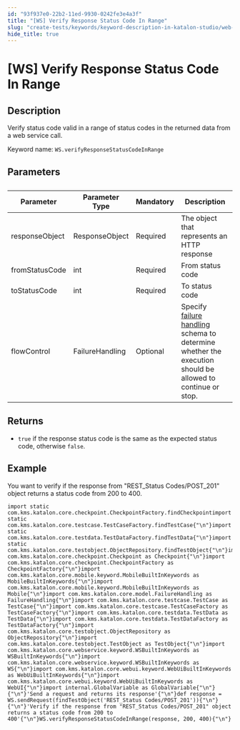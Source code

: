 ```yaml
---
id: "93f937e0-22b2-11ed-9930-0242fe3e4a3f"
title: "[WS] Verify Response Status Code In Range"
slug: "create-tests/keywords/keyword-description-in-katalon-studio/web-service-keywords/ws-verify-response-status-code-in-range"
hide_title: true
---
```


# <a id="id_0" class="anchor_top_offset"/><a id="ariaid-title1" class="anchor_top_offset"/>[WS] Verify Response Status Code In Range


## <a id="id_0__id_1" class="anchor_top_offset"/>Description

<p xmlns="http://www.w3.org/1999/xhtml" className="p">Verify status code valid in a range of status codes in the returned data from a web service call.</p> 
<p xmlns="http://www.w3.org/1999/xhtml" className="p">Keyword name: <code className="ph codeph">WS.verifyResponseStatusCodeInRange</code></p> 

## <a id="id_0__id_2" class="anchor_top_offset"/>Parameters

<table xmlns="http://www.w3.org/1999/xhtml" className="table anchor_top_offset" id="id_0__daa7f11c-5ec0-4bf6-8e8e-e65025b4a444"><caption /><thead className="thead"><tr className><th className="entry anchor_top_offset" id="id_0__daa7f11c-5ec0-4bf6-8e8e-e65025b4a444__entry__1">Parameter</th><th className="entry anchor_top_offset" id="id_0__daa7f11c-5ec0-4bf6-8e8e-e65025b4a444__entry__2">Parameter Type</th><th className="entry anchor_top_offset" id="id_0__daa7f11c-5ec0-4bf6-8e8e-e65025b4a444__entry__3">Mandatory</th><th className="entry anchor_top_offset" id="id_0__daa7f11c-5ec0-4bf6-8e8e-e65025b4a444__entry__4">Description</th></tr></thead><tbody className="tbody"><tr className><td className="entry" headers="id_0__daa7f11c-5ec0-4bf6-8e8e-e65025b4a444__entry__1 id_0__daa7f11c-5ec0-4bf6-8e8e-e65025b4a444__entry__2 id_0__daa7f11c-5ec0-4bf6-8e8e-e65025b4a444__entry__3 id_0__daa7f11c-5ec0-4bf6-8e8e-e65025b4a444__entry__4 ">responseObject</td><td className="entry" headers="id_0__daa7f11c-5ec0-4bf6-8e8e-e65025b4a444__entry__1 id_0__daa7f11c-5ec0-4bf6-8e8e-e65025b4a444__entry__2 id_0__daa7f11c-5ec0-4bf6-8e8e-e65025b4a444__entry__3 id_0__daa7f11c-5ec0-4bf6-8e8e-e65025b4a444__entry__4 ">ResponseObject</td><td className="entry" headers="id_0__daa7f11c-5ec0-4bf6-8e8e-e65025b4a444__entry__1 id_0__daa7f11c-5ec0-4bf6-8e8e-e65025b4a444__entry__2 id_0__daa7f11c-5ec0-4bf6-8e8e-e65025b4a444__entry__3 id_0__daa7f11c-5ec0-4bf6-8e8e-e65025b4a444__entry__4 ">Required</td><td className="entry" headers="id_0__daa7f11c-5ec0-4bf6-8e8e-e65025b4a444__entry__1 id_0__daa7f11c-5ec0-4bf6-8e8e-e65025b4a444__entry__2 id_0__daa7f11c-5ec0-4bf6-8e8e-e65025b4a444__entry__3 id_0__daa7f11c-5ec0-4bf6-8e8e-e65025b4a444__entry__4 ">The object that represents an HTTP response</td></tr><tr className><td className="entry" headers="id_0__daa7f11c-5ec0-4bf6-8e8e-e65025b4a444__entry__1 id_0__daa7f11c-5ec0-4bf6-8e8e-e65025b4a444__entry__2 id_0__daa7f11c-5ec0-4bf6-8e8e-e65025b4a444__entry__3 id_0__daa7f11c-5ec0-4bf6-8e8e-e65025b4a444__entry__4 ">fromStatusCode</td><td className="entry" headers="id_0__daa7f11c-5ec0-4bf6-8e8e-e65025b4a444__entry__1 id_0__daa7f11c-5ec0-4bf6-8e8e-e65025b4a444__entry__2 id_0__daa7f11c-5ec0-4bf6-8e8e-e65025b4a444__entry__3 id_0__daa7f11c-5ec0-4bf6-8e8e-e65025b4a444__entry__4 ">int</td><td className="entry" headers="id_0__daa7f11c-5ec0-4bf6-8e8e-e65025b4a444__entry__1 id_0__daa7f11c-5ec0-4bf6-8e8e-e65025b4a444__entry__2 id_0__daa7f11c-5ec0-4bf6-8e8e-e65025b4a444__entry__3 id_0__daa7f11c-5ec0-4bf6-8e8e-e65025b4a444__entry__4 ">Required</td><td className="entry" headers="id_0__daa7f11c-5ec0-4bf6-8e8e-e65025b4a444__entry__1 id_0__daa7f11c-5ec0-4bf6-8e8e-e65025b4a444__entry__2 id_0__daa7f11c-5ec0-4bf6-8e8e-e65025b4a444__entry__3 id_0__daa7f11c-5ec0-4bf6-8e8e-e65025b4a444__entry__4 ">From status code</td></tr><tr className><td className="entry" headers="id_0__daa7f11c-5ec0-4bf6-8e8e-e65025b4a444__entry__1 id_0__daa7f11c-5ec0-4bf6-8e8e-e65025b4a444__entry__2 id_0__daa7f11c-5ec0-4bf6-8e8e-e65025b4a444__entry__3 id_0__daa7f11c-5ec0-4bf6-8e8e-e65025b4a444__entry__4 ">toStatusCode</td><td className="entry" headers="id_0__daa7f11c-5ec0-4bf6-8e8e-e65025b4a444__entry__1 id_0__daa7f11c-5ec0-4bf6-8e8e-e65025b4a444__entry__2 id_0__daa7f11c-5ec0-4bf6-8e8e-e65025b4a444__entry__3 id_0__daa7f11c-5ec0-4bf6-8e8e-e65025b4a444__entry__4 ">int</td><td className="entry" headers="id_0__daa7f11c-5ec0-4bf6-8e8e-e65025b4a444__entry__1 id_0__daa7f11c-5ec0-4bf6-8e8e-e65025b4a444__entry__2 id_0__daa7f11c-5ec0-4bf6-8e8e-e65025b4a444__entry__3 id_0__daa7f11c-5ec0-4bf6-8e8e-e65025b4a444__entry__4 ">Required</td><td className="entry" headers="id_0__daa7f11c-5ec0-4bf6-8e8e-e65025b4a444__entry__1 id_0__daa7f11c-5ec0-4bf6-8e8e-e65025b4a444__entry__2 id_0__daa7f11c-5ec0-4bf6-8e8e-e65025b4a444__entry__3 id_0__daa7f11c-5ec0-4bf6-8e8e-e65025b4a444__entry__4 ">To status code</td></tr><tr className><td className="entry" headers="id_0__daa7f11c-5ec0-4bf6-8e8e-e65025b4a444__entry__1 id_0__daa7f11c-5ec0-4bf6-8e8e-e65025b4a444__entry__2 id_0__daa7f11c-5ec0-4bf6-8e8e-e65025b4a444__entry__3 id_0__daa7f11c-5ec0-4bf6-8e8e-e65025b4a444__entry__4 ">flowControl</td><td className="entry" headers="id_0__daa7f11c-5ec0-4bf6-8e8e-e65025b4a444__entry__1 id_0__daa7f11c-5ec0-4bf6-8e8e-e65025b4a444__entry__2 id_0__daa7f11c-5ec0-4bf6-8e8e-e65025b4a444__entry__3 id_0__daa7f11c-5ec0-4bf6-8e8e-e65025b4a444__entry__4 ">FailureHandling</td><td className="entry" headers="id_0__daa7f11c-5ec0-4bf6-8e8e-e65025b4a444__entry__1 id_0__daa7f11c-5ec0-4bf6-8e8e-e65025b4a444__entry__2 id_0__daa7f11c-5ec0-4bf6-8e8e-e65025b4a444__entry__3 id_0__daa7f11c-5ec0-4bf6-8e8e-e65025b4a444__entry__4 ">Optional</td><td className="entry" headers="id_0__daa7f11c-5ec0-4bf6-8e8e-e65025b4a444__entry__1 id_0__daa7f11c-5ec0-4bf6-8e8e-e65025b4a444__entry__2 id_0__daa7f11c-5ec0-4bf6-8e8e-e65025b4a444__entry__3 id_0__daa7f11c-5ec0-4bf6-8e8e-e65025b4a444__entry__4 ">Specify <a className="xref" href="/docs/maintain/configure-failure-handling-settings-in-katalon-studio">failure handling</a> schema to determine whether the execution should be allowed to continue or stop.</td></tr></tbody></table> 

## <a id="id_0__id_3" class="anchor_top_offset"/>Returns

<ul xmlns="http://www.w3.org/1999/xhtml" className="ul"><li className="li"> <code className="ph codeph">true</code> if the response status code is the same as the expected status code, otherwise <code className="ph codeph">false</code>.</li></ul> 

## <a id="id_0__id_4" class="anchor_top_offset"/>Example

<p xmlns="http://www.w3.org/1999/xhtml" className="p">You want to verify if the response from "REST_Status Codes/POST_201" object returns a status code from 200 to 400.</p> 
<pre xmlns="http://www.w3.org/1999/xhtml" className="pre codeblock"><code>import static com.kms.katalon.core.checkpoint.CheckpointFactory.findCheckpointimport static com.kms.katalon.core.testcase.TestCaseFactory.findTestCase{"\n"}import static com.kms.katalon.core.testdata.TestDataFactory.findTestData{"\n"}import static com.kms.katalon.core.testobject.ObjectRepository.findTestObject{"\n"}import com.kms.katalon.core.checkpoint.Checkpoint as Checkpoint{"\n"}import com.kms.katalon.core.checkpoint.CheckpointFactory as CheckpointFactory{"\n"}import com.kms.katalon.core.mobile.keyword.MobileBuiltInKeywords as MobileBuiltInKeywords{"\n"}import com.kms.katalon.core.mobile.keyword.MobileBuiltInKeywords as Mobile{"\n"}import com.kms.katalon.core.model.FailureHandling as FailureHandling{"\n"}import com.kms.katalon.core.testcase.TestCase as TestCase{"\n"}import com.kms.katalon.core.testcase.TestCaseFactory as TestCaseFactory{"\n"}import com.kms.katalon.core.testdata.TestData as TestData{"\n"}import com.kms.katalon.core.testdata.TestDataFactory as TestDataFactory{"\n"}import com.kms.katalon.core.testobject.ObjectRepository as ObjectRepository{"\n"}import com.kms.katalon.core.testobject.TestObject as TestObject{"\n"}import com.kms.katalon.core.webservice.keyword.WSBuiltInKeywords as WSBuiltInKeywords{"\n"}import com.kms.katalon.core.webservice.keyword.WSBuiltInKeywords as WS{"\n"}import com.kms.katalon.core.webui.keyword.WebUiBuiltInKeywords as WebUiBuiltInKeywords{"\n"}import com.kms.katalon.core.webui.keyword.WebUiBuiltInKeywords as WebUI{"\n"}import internal.GlobalVariable as GlobalVariable{"\n"}{"\n"}'Send a request and returns its response'{"\n"}def response = WS.sendRequest(findTestObject('REST_Status Codes/POST_201')){"\n"}{"\n"}'Verify if the response from "REST_Status Codes/POST_201" object returns a status code from 200 to 400'{"\n"}WS.verifyResponseStatusCodeInRange(response, 200, 400){"\n"}</code></pre> 

